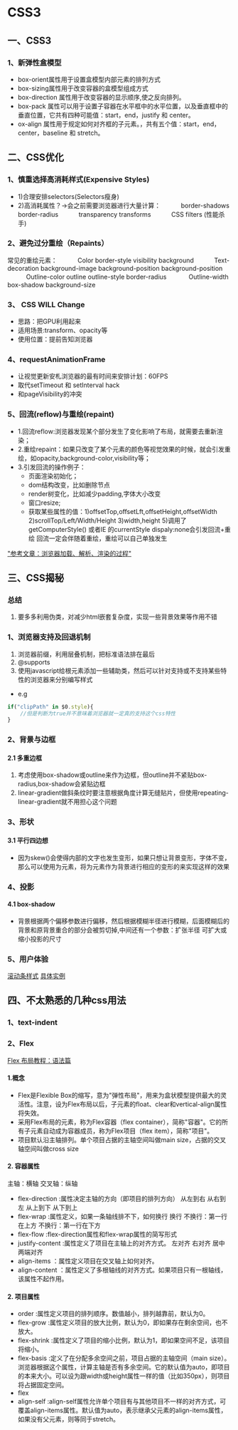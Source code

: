 # CSS3
## 一、CSS3
### 1、新弹性盒模型
* box-orient属性用于设置盒模型内部元素的排列方式
* box-sizing属性用于改变容器的盒模型组成方式
* box-direction 属性用于改变容器的显示顺序,使之反向排列。
* box-pack 属性可以用于设置子容器在水平框中的水平位置，以及垂直框中的垂直位置，它共有四种可能值：start，end，justify 和 center。
* ox-align 属性用于规定如何对齐框的子元素。，共有五个值：start，end，center，baseline 和 stretch。

## 二、CSS优化

### 1、慎重选择高消耗样式(Expensive Styles)
* 1)合理安排selectors(Selectors瘦身)
* 2)高消耗属性？->会之前需要浏览器进行大量计算：
　　　border-shadows    border-radius
　　　transparency       transforms
　　　CSS filters (性能杀手)

### 2、避免过分重绘（Repaints）
   常见的重绘元素：
　　　Color    border-style   visibility   background
　　　Text-decoration background-image background-position   background-position
　　　Outline-color  outline  outline-style   border-radius
　　　 Outline-width  box-shadow  background-size

### 3、 CSS WILL Change
* 思路：把GPU利用起来
* 适用场景:transform、opacity等
* 使用位置：提前告知浏览器

### 4、requestAnimationFrame
* 让视觉更新安札浏览器的最有时间来安排计划：60FPS
* 取代setTimeout 和 setInterval hack
* 和pageVisibility的冲突

### 5、回流(reflow)与重绘(repaint)
* 1.回流reflow:浏览器发现某个部分发生了变化影响了布局，就需要去重新渲染；
* 2.重绘repaint：如果只改变了某个元素的颜色等视觉效果的时候，就会引发重绘，如opacity,background-color,visibility等；
* 3.引发回流的操作例子：
    + 页面渲染初始化；
    + dom结构改变，比如删除节点
    + render树变化，比如减少padding,字体大小改变
    + 窗口resize;
    + 获取某些属性的值：1)offsetTop,offsetLft,offsetHeight,offsetWidth
                        2)scrollTop/Left/Width/Height
                        3)width,height
                        5)调用了getComputerStyle() 或者IE 的currentStyle
dispaly:none会引发回流+重绘
回流一定会伴随着重绘，重绘可以自己单独发生

["参考文章：浏览器加载、解析、渲染的过程"](http://blog.csdn.net/xiaozhuxmen/article/details/52014901 "浏览器加载、解析、渲染的过程")


## 三、CSS揭秘

### 总结
1. 要多多利用伪类，对减少html嵌套复杂度，实现一些背景效果等作用不错

### 1、浏览器支持及回退机制

1. 浏览器前缀，利用层叠机制，把标准语法排在最后
2. @supports
3. 使用javascript给根元素添加一些辅助类，然后可以针对支持或不支持某些特性的浏览器来分别编写样式 
* e.g

```javascript
if("clipPath" in $0.style){
    //但是判断为true并不意味着浏览器就一定真的支持这个css特性
}
```


### 2、背景与边框

#### 2.1 多重边框

1. 考虑使用box-shadow或outline来作为边框，但outline并不紧贴box-radius,box-shadow会紧贴边框
2. linear-gradient做斜条纹时要注意根据角度计算无缝贴片，但使用repeating-linear-gradient就不用担心这个问题


### 3、形状

#### 3.1 平行四边想

* 因为skew()会使得内部的文字也发生变形，如果只想让背景变形，字体不变，那么可以使用为元素，将为元素作为背景进行相应的变形的来实现这样的效果
 

### 4、投影


#### 4.1 box-shadow
* 背景根据两个偏移参数进行偏移，然后根据模糊半径进行模糊，后面模糊后的背景和原背景重合的部分会被剪切掉,中间还有一个参数：扩张半径 可扩大或缩小投影的尺寸

### 5、用户体验


[滚动条样式](http://blog.csdn.net/hanshileiai/article/details/40398177)
[具体实例](http://www.xuanfengge.com/demo/201311/scroll/css3-scroll.html)



## 四、不太熟悉的几种css用法
### 1、text-indent

### 2、Flex 
[Flex 布局教程：语法篇](http://www.ruanyifeng.com/blog/2015/07/flex-grammar.html)
#### 1.概念
 * Flex是Flexible Box的缩写，意为"弹性布局"，用来为盒状模型提供最大的灵活性。注意，设为Flex布局以后，子元素的float、clear和vertical-align属性将失效。
 * 采用Flex布局的元素，称为Flex容器（flex container），简称"容器"。它的所有子元素自动成为容器成员，称为Flex项目（flex item），简称"项目"。
 * 项目默认沿主轴排列。单个项目占据的主轴空间叫做main size，占据的交叉轴空间叫做cross size
#### 2. 容器属性
主轴：横轴   交叉轴：纵轴
* flex-direction       :属性决定主轴的方向（即项目的排列方向）        从左到右 从右到左 从上到下 从下到上
* flex-wrap            :属性定义，如果一条轴线排不下，如何换行        换行 不换行：第一行在上方   不换行：第一行在下方
* flex-flow            :flex-direction属性和flex-wrap属性的简写形式
* justify-content      :属性定义了项目在主轴上的对齐方式。            左对齐 右对齐 居中 两端对齐
* align-items          ：属性定义项目在交叉轴上如何对齐。
* align-content        ：属性定义了多根轴线的对齐方式。如果项目只有一根轴线，该属性不起作用。
#### 2. 项目属性
* order         :属性定义项目的排列顺序。数值越小，排列越靠前，默认为0。
* flex-grow     :<number>属性定义项目的放大比例，默认为0，即如果存在剩余空间，也不放大。
* flex-shrink   :<number>属性定义了项目的缩小比例，默认为1，即如果空间不足，该项目将缩小。
* flex-basis    :定义了在分配多余空间之前，项目占据的主轴空间（main size）。浏览器根据这个属性，计算主轴是否有多余空间。它的默认值为auto，即项目的本来大小。可以设为跟width或height属性一样的值（比如350px），则项目将占据固定空间。
* flex
* align-self    :align-self属性允许单个项目有与其他项目不一样的对齐方式，可覆盖align-items属性。默认值为auto，表示继承父元素的align-items属性，如果没有父元素，则等同于stretch。